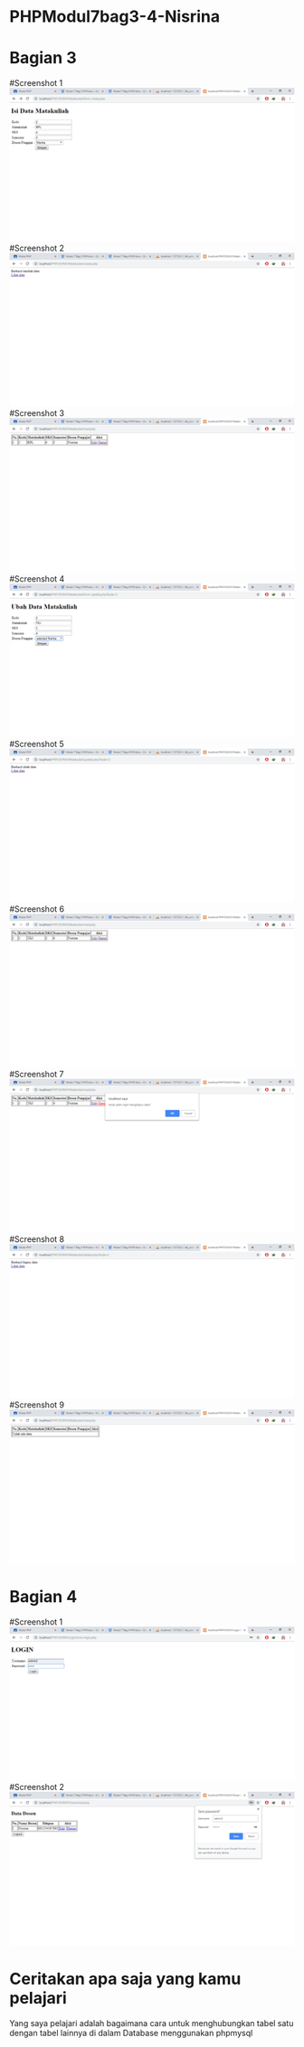 # PHPModul7bag3-4-Nisrina
# Bagian 3
#Screenshot 1
![alt text](https://github.com/Ardananisrina/PHPModul7bag3-4-Nisrina/blob/master/Isi%20data.png)
#Screenshot 2
![alt text](https://github.com/Ardananisrina/PHPModul7bag3-4-Nisrina/blob/master/Isi%20data%202.png)
#Screenshot 3
![alt text](https://github.com/Ardananisrina/PHPModul7bag3-4-Nisrina/blob/master/Setelah%20tambah%20data.png)
#Screenshot 4
![alt text](https://github.com/Ardananisrina/PHPModul7bag3-4-Nisrina/blob/master/Ubah%20data.png)
#Screenshot 5
![alt text](https://github.com/Ardananisrina/PHPModul7bag3-4-Nisrina/blob/master/Ubah%20data%202.png)
#Screenshot 6
![alt text](https://github.com/Ardananisrina/PHPModul7bag3-4-Nisrina/blob/master/Setelah%20di%20ubah.png)
#Screenshot 7
![alt text](https://github.com/Ardananisrina/PHPModul7bag3-4-Nisrina/blob/master/hapus.png)
#Screenshot 8
![alt text](https://github.com/Ardananisrina/PHPModul7bag3-4-Nisrina/blob/master/hapus%202.png)
#Screenshot 9
![alt text](https://github.com/Ardananisrina/PHPModul7bag3-4-Nisrina/blob/master/Setelah%20di%20hapus.png)
# Bagian 4
#Screenshot 1
![alt text](https://github.com/Ardananisrina/PHPModul7bag3-4-Nisrina/blob/master/Login.png)
#Screenshot 2
![alt text](https://github.com/Ardananisrina/PHPModul7bag3-4-Nisrina/blob/master/Login%202.png)
# Ceritakan apa saja yang kamu pelajari
Yang saya pelajari adalah bagaimana cara untuk menghubungkan tabel satu dengan tabel lainnya di dalam Database menggunakan phpmysql
